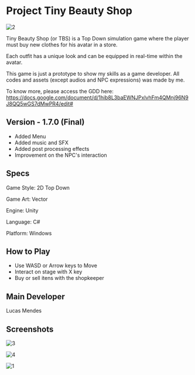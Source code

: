 # Project Tiny Beauty Shop

![2](https://user-images.githubusercontent.com/37873121/190927199-9ad320c0-392d-42b7-9940-96536684e8ad.png)

Tiny Beauty Shop (or TBS) is a Top Down simulation game where the player must buy new clothes for his avatar in a store.

Each outfit has a unique look and can be equipped in real-time within the avatar.

This game is just a prototype to show my skills as a game developer. All codes and assets (except audios and NPC expressions) was made by me.

To know more, please access the GDD here:
https://docs.google.com/document/d/1hib8L3baEWNJPxlvhFm4QMnj96N9J8QQ5wGS7dMwPR4/edit#

## Version - 1.7.0 (Final)
- Added Menu
- Added music and SFX
- Added post processing effects
- Improvement on the NPC's interaction

## Specs
Game Style: 2D Top Down

Game Art: Vector

Engine: Unity

Language: C#

Platform: Windows

## How to Play
- Use WASD or Arrow keys to Move
- Interact on stage with X key
- Buy or sell itens with the shopkeeper

## Main Developer
Lucas Mendes

## Screenshots

![3](https://user-images.githubusercontent.com/37873121/190927217-06228ae0-bb4d-4afd-8135-63ffaab3b27b.png)

![4](https://user-images.githubusercontent.com/37873121/190927228-a9196555-ea7a-456e-b38e-88d95a742f37.png)

![1](https://user-images.githubusercontent.com/37873121/190927232-19d7fb6f-76ce-4609-b6d1-0e5457e00480.png)

